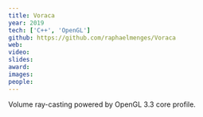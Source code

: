 ```yaml
---
title: Voraca
year: 2019
tech: ['C++', 'OpenGL']
github: https://github.com/raphaelmenges/Voraca
web:
video:
slides:
award:
images:
people:
---
```

Volume ray-casting powered by OpenGL 3.3 core profile.